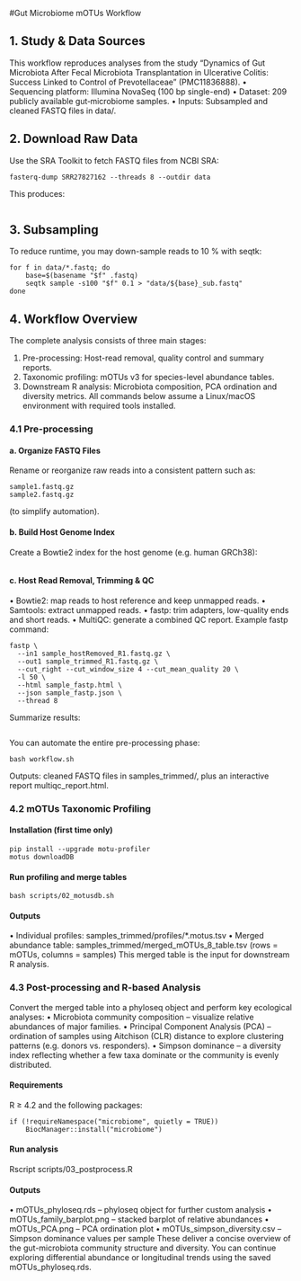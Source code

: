 #Gut Microbiome mOTUs Workflow
## 1️. Study & Data Sources
This workflow reproduces analyses from the study
“Dynamics of Gut Microbiota After Fecal Microbiota Transplantation in Ulcerative Colitis: Success Linked to Control of Prevotellaceae”
(PMC11836888).
•	Sequencing platform: Illumina NovaSeq (100 bp single-end)
•	Dataset: 209 publicly available gut‐microbiome samples.
•	Inputs: Subsampled and cleaned FASTQ files in data/.
 
## 2️. Download Raw Data
Use the SRA Toolkit to fetch FASTQ files from NCBI SRA:
```mkdir -p data
fasterq-dump SRR27827162 --threads 8 --outdir data
```
This produces:
```data/SRR27827162.fastq
 ```
## 3. Subsampling
To reduce runtime, you may down-sample reads to 10 % with seqtk:
```
for f in data/*.fastq; do
    base=$(basename "$f" .fastq)
    seqtk sample -s100 "$f" 0.1 > "data/${base}_sub.fastq"
done
``` 
## 4️. Workflow Overview
The complete analysis consists of three main stages:
1.	Pre-processing: Host-read removal, quality control and summary reports.
2.	Taxonomic profiling: mOTUs v3 for species-level abundance tables.
3.	Downstream R analysis: Microbiota composition, PCA ordination and diversity metrics.
All commands below assume a Linux/macOS environment with required tools installed.
 
### 4.1 Pre-processing
#### a. Organize FASTQ Files
Rename or reorganize raw reads into a consistent pattern such as:
```
sample1.fastq.gz
sample2.fastq.gz
```
(to simplify automation).
#### b. Build Host Genome Index
Create a Bowtie2 index for the host genome (e.g. human GRCh38):
```bowtie2-build GRCh38.fa host_reference
```
#### c. Host Read Removal, Trimming & QC
•	Bowtie2: map reads to host reference and keep unmapped reads.
•	Samtools: extract unmapped reads.
•	fastp: trim adapters, low-quality ends and short reads.
•	MultiQC: generate a combined QC report.
Example fastp command:
```
fastp \
  --in1 sample_hostRemoved_R1.fastq.gz \
  --out1 sample_trimmed_R1.fastq.gz \
  --cut_right --cut_window_size 4 --cut_mean_quality 20 \
  -l 50 \
  --html sample_fastp.html \
  --json sample_fastp.json \
  --thread 8
```
Summarize results:
```multiqc . -o multiqc_report
```
You can automate the entire pre-processing phase:
```
bash workflow.sh
```
Outputs: cleaned FASTQ files in samples_trimmed/, plus an interactive report multiqc_report.html.
 
### 4.2 mOTUs Taxonomic Profiling
#### Installation (first time only)
```
pip install --upgrade motu-profiler
motus downloadDB
```
#### Run profiling and merge tables
```
bash scripts/02_motusdb.sh
```
#### Outputs
• Individual profiles: samples_trimmed/profiles/*.motus.tsv
• Merged abundance table: samples_trimmed/merged_mOTUs_8_table.tsv
(rows = mOTUs, columns = samples)
This merged table is the input for downstream R analysis.
 
### 4.3 Post-processing and R-based Analysis
Convert the merged table into a phyloseq object and perform key ecological analyses:
•	Microbiota community composition – visualize relative abundances of major families.
•	Principal Component Analysis (PCA) – ordination of samples using Aitchison (CLR) distance to explore clustering patterns (e.g. donors vs. responders).
•	Simpson dominance – a diversity index reflecting whether a few taxa dominate or the community is evenly distributed.
#### Requirements
R ≥ 4.2 and the following packages:

```install.packages(c("phyloseq","ggplot2","vegan"))
if (!requireNamespace("microbiome", quietly = TRUE))
    BiocManager::install("microbiome")
```
#### Run analysis
Rscript scripts/03_postprocess.R
#### Outputs
• mOTUs_phyloseq.rds – phyloseq object for further custom analysis
• mOTUs_family_barplot.png – stacked barplot of relative abundances
• mOTUs_PCA.png – PCA ordination plot
• mOTUs_simpson_diversity.csv – Simpson dominance values per sample
These deliver a concise overview of the gut-microbiota community structure and diversity.
You can continue exploring differential abundance or longitudinal trends using the saved mOTUs_phyloseq.rds.

